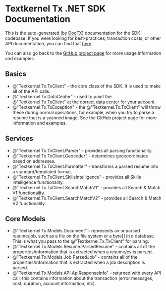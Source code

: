 # Textkernel Tx .NET SDK Documentation
This is the auto-generated (by [DocFX](https://dotnet.github.io/docfx/)) documentation for the SDK codebase.
If you were looking for best-practices, transaction costs, or other API documentation, you
can find that [here](https://developer.textkernel.com/tx-platform/v10/overview/).

You can also go back to the [GitHub project page](https://github.com/textkernel/tx-dotnet) for more usage information and examples.

## Basics
 - @"Textkernel.Tx.TxClient" - the core class of the SDK. It is used to make all of the API calls.
 - @"Textkernel.Tx.DataCenter" - used to point the @"Textkernel.Tx.TxClient" at the correct data center for your account.
 - @"Textkernel.Tx.TxException" - the @"Textkernel.Tx.TxClient" will throw these during normal operations, for example, when you try to parse a resume that is a scanned image. See the GitHub project page for more information and examples.

## Services
- @"Textkernel.Tx.TxClient.Parser" - provides all parsing functionality.
- @"Textkernel.Tx.TxClient.Geocoder" - determines geocoordinates based on addresses.
- @"Textkernel.Tx.TxClient.Formatter" - transforms a parsed resume into a standard/templated format.
- @"Textkernel.Tx.TxClient.SkillsIntelligence" - provides all Skills Intelligence functionality.
- @"Textkernel.Tx.TxClient.SearchMatchV1" - provides all Search &amp; Match V1 functionality.
- @"Textkernel.Tx.TxClient.SearchMatchV2" - provides all Search &amp; Match V2 functionality.

## Core Models
 - @"Textkernel.Tx.Models.Document" - represents an unparsed resume/job, such as a file on the file system or a byte[] in a database. This is what you pass to the @"Textkernel.Tx.TxClient" for parsing.
 - @"Textkernel.Tx.Models.Resume.ParsedResume" - contains all of the properties/information that is extracted when a resume/cv is parsed.
 - @"Textkernel.Tx.Models.Job.ParsedJob" - contains all of the properties/information that is extracted when a job description is parsed.
 - @"Textkernel.Tx.Models.API.ApiResponseInfo" - returned with every API call, this contains information about the transaction (error messages, cost, duration, account information, etc).





[gh-url]: https://github.com/textkernel/tx-dotnet/

